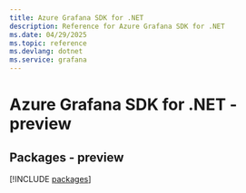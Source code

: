 ```yaml
---
title: Azure Grafana SDK for .NET
description: Reference for Azure Grafana SDK for .NET
ms.date: 04/29/2025
ms.topic: reference
ms.devlang: dotnet
ms.service: grafana
---
```

# Azure Grafana SDK for .NET - preview
## Packages - preview
[!INCLUDE [packages](grafana-index.md)]